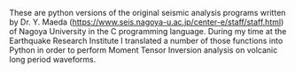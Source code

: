 These are python versions of the original seismic analysis programs written by Dr. Y. Maeda (https://www.seis.nagoya-u.ac.jp/center-e/staff/staff.html) of Nagoya University in the C programming language. During my time at the Earthquake Research Institute I translated a number of those functions into Python in order to perform Moment Tensor Inversion analysis on volcanic long period waveforms.
